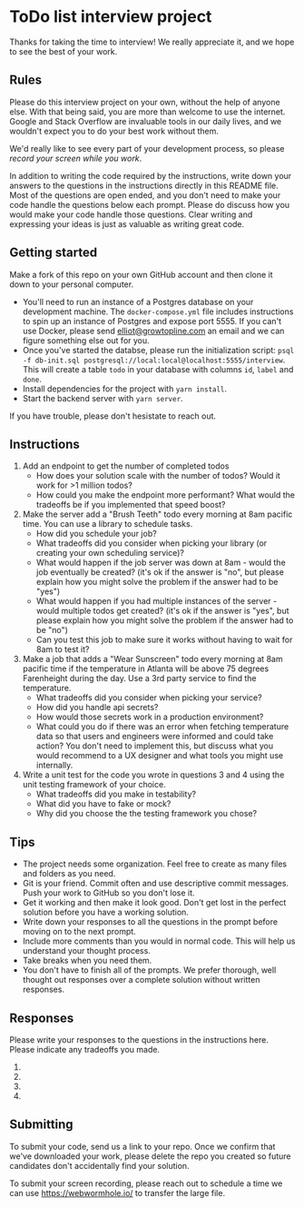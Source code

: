# ToDo list interview project

Thanks for taking the time to interview! We really appreciate it, and we hope to see the best of your work.

## Rules

Please do this interview project on your own, without the help of anyone else.
With that being said, you are more than welcome to use the internet.
Google and Stack Overflow are invaluable tools in our daily lives, and we wouldn't expect you to do your best work without them.

We'd really like to see every part of your development process, so please _record your screen while you work_.

In addition to writing the code required by the instructions, write down your answers to the questions in the instructions directly in this README file.
Most of the questions are open ended, and you don't need to make your code handle the questions below each prompt.
Please do discuss how you would make your code handle those questions.
Clear writing and expressing your ideas is just as valuable as writing great code.

## Getting started

Make a fork of this repo on your own GitHub account and then clone it down to your personal computer.

- You'll need to run an instance of a Postgres database on your development machine.
  The `docker-compose.yml` file includes instructions to spin up an instance of Postgres and expose port 5555.
  If you can't use Docker, please send elliot@growtopline.com an email and we can figure something else out for you.
- Once you've started the databse, please run the initialization script:
  `psql -f db-init.sql postgresql://local:local@localhost:5555/interview`.
  This will create a table `todo` in your database with columns `id`, `label` and `done`.
- Install dependencies for the project with `yarn install`.
- Start the backend server with `yarn server`.

If you have trouble, please don't hesistate to reach out.

## Instructions

1. Add an endpoint to get the number of completed todos
   - How does your solution scale with the number of todos? Would it work for >1 million todos?
   - How could you make the endpoint more performant? What would the tradeoffs be if you implemented that speed boost?
2. Make the server add a "Brush Teeth" todo every morning at 8am pacific time. You can use a library to schedule tasks.
   - How did you schedule your job?
   - What tradeoffs did you consider when picking your library (or creating your own scheduling service)?
   - What would happen if the job server was down at 8am - would the job eventually be created? (it's ok if the answer is "no", but please explain how you might solve the problem if the answer had to be "yes")
   - What would happen if you had multiple instances of the server - would multiple todos get created? (it's ok if the answer is "yes", but please explain how you might solve the problem if the answer had to be "no")
   - Can you test this job to make sure it works without having to wait for 8am to test it?
3. Make a job that adds a "Wear Sunscreen" todo every morning at 8am pacific time if the temperature in Atlanta will be above 75 degrees Farenheight during the day. Use a 3rd party service to find the temperature.
   - What tradeoffs did you consider when picking your service?
   - How did you handle api secrets?
   - How would those secrets work in a production environment?
   - What could you do if there was an error when fetching temperature data so that users and engineers were informed and could take action? You don't need to implement this, but discuss what you would recommend to a UX designer and what tools you might use internally.
4. Write a unit test for the code you wrote in questions 3 and 4 using the unit testing framework of your choice.
   - What tradeoffs did you make in testability?
   - What did you have to fake or mock?
   - Why did you choose the the testing framework you chose?

## Tips

- The project needs some organization. Feel free to create as many files and folders as you need.
- Git is your friend. Commit often and use descriptive commit messages. Push your work to GitHub so you don't lose it.
- Get it working and then make it look good. Don't get lost in the perfect solution before you have a working solution.
- Write down your responses to all the questions in the prompt before moving on to the next prompt.
- Include more comments than you would in normal code. This will help us understand your thought process.
- Take breaks when you need them.
- You don't have to finish all of the prompts. We prefer thorough, well thought out responses over a complete solution without written responses.

## Responses

Please write your responses to the questions in the instructions here. Please indicate any tradeoffs you made.

1.
2.
3.
4.

## Submitting

To submit your code, send us a link to your repo.
Once we confirm that we've downloaded your work, please delete the repo you created so future candidates don't accidentally find your solution.

To submit your screen recording, please reach out to schedule a time we can use https://webwormhole.io/ to transfer the large file.
